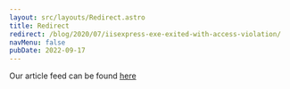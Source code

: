 ```yaml
---
layout: src/layouts/Redirect.astro
title: Redirect
redirect: /blog/2020/07/iisexpress-exe-exited-with-access-violation/
navMenu: false
pubDate: 2022-09-17
---
```

<div>
Our article feed can be found <a href="/blog/2020/07/iisexpress-exe-exited-with-access-violation/">here</a>
</div>
